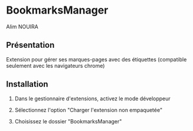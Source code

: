 # BookmarksManager

Alim NOUIRA

## Présentation
Extension pour gérer ses marques-pages avec des étiquettes
(compatible seulement avec les navigateurs chrome)

## Installation


1. Dans le gestionnaire d'extensions, activez le mode développeur

2. Sélectionnez l'option "Charger l'extension non empaquetée" 

3. Choisissez le dossier "BookmarksManager"